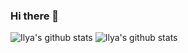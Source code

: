 ### Hi there 👋
![Ilya's github stats](https://github-readme-stats.vercel.app/api?username=BloodWod-513&show_icons=true&theme=dracula&include_all_commits=true)
![Ilya's github stats](https://github-readme-stats.vercel.app/api/top-langs/?username=BloodWod-513&layout=compact&theme=dracula)
<!--
**BloodWod-513/BloodWod-513** is a ✨ _special_ ✨ repository because its `README.md` (this file) appears on your GitHub profile.

Here are some ideas to get you started:

- 🔭 I’m currently working on ...
- 🌱 I’m currently learning ...
- 👯 I’m looking to collaborate on ...
- 🤔 I’m looking for help with ...
- 💬 Ask me about ...
- 📫 How to reach me: ...
- 😄 Pronouns: ...
- ⚡ Fun fact: ...
-->
